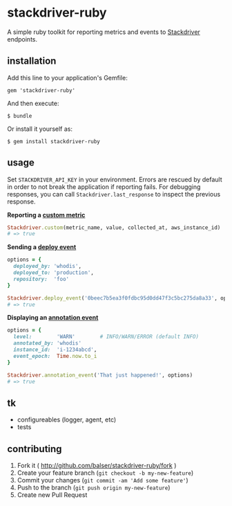 # stackdriver-ruby

A simple ruby toolkit for reporting metrics and events to [Stackdriver] endpoints.

## installation

Add this line to your application's Gemfile:

    gem 'stackdriver-ruby'

And then execute:

    $ bundle

Or install it yourself as:

    $ gem install stackdriver-ruby

## usage

Set `STACKDRIVER_API_KEY` in your environment.  Errors are rescued by default in order to not break the application if reporting fails.  For debugging responses, you can call `Stackdriver.last_response` to inspect the previous response.

**Reporting a [custom metric]**

```ruby
Stackdriver.custom(metric_name, value, collected_at, aws_instance_id)
# => true
```

**Sending a [deploy event]**

```ruby
options = {
  deployed_by: 'whodis',
  deployed_to: 'production',
  repository:  'foo'
}

Stackdriver.deploy_event('0beec7b5ea3f0fdbc95d0dd47f3c5bc275da8a33', options)
# => true
```

**Displaying an [annotation event]**

```ruby
options = {
  level:        'WARN'        # INFO/WARN/ERROR (default INFO)
  annotated_by: 'whodis'
  instance_id:  'i-1234abcd',
  event_epoch:  Time.now.to_i
}

Stackdriver.annotation_event('That just happened!', options)
# => true
```

## tk

  * configureables (logger, agent, etc)
  * tests

## contributing

1. Fork it ( http://github.com/balser/stackdriver-ruby/fork )
2. Create your feature branch (`git checkout -b my-new-feature`)
3. Commit your changes (`git commit -am 'Add some feature'`)
4. Push to the branch (`git push origin my-new-feature`)
5. Create new Pull Request




[stackdriver]: http://www.stackdriver.com/
[custom metric]: http://feedback.stackdriver.com/knowledgebase/articles/181488-sending-custom-application-metrics-to-the-stackdri
[deploy event]: http://feedback.stackdriver.com/knowledgebase/articles/212917-sending-code-deploy-events-to-stackdriver
[annotation event]: http://feedback.stackdriver.com/knowledgebase/articles/260455-sending-annotation-events-to-stackdriver
